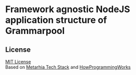 # Framework agnostic NodeJS application structure of Grammarpool

## License

[MIT License](./LICENSE)<br>
Based on [Metarhia Tech Stack](https://github.com/metarhia) and [HowProgrammingWorks](https://github.com/HowProgrammingWorks)
